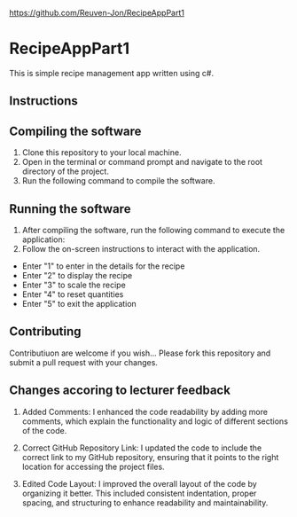 https://github.com/Reuven-Jon/RecipeAppPart1 

# RecipeAppPart1 

This is simple recipe management app written using c#. 

## Instructions

## Compiling the software 
1. Clone this repository to your local machine.
2. Open in the terminal or command prompt and navigate to the root directory of the project.
3. Run the following command to compile the software.

## Running the software
1. After compiling the software, run the following command to execute the application:
2. Follow the on-screen instructions to interact with the application.
- Enter "1" to enter in the details for the recipe
- Enter "2" to display the recipe
- Enter "3" to scale the recipe
- Enter "4" to reset quantities
- Enter "5" to exit the application

## Contributing
Contributiuon are welcome if you wish... Please fork this repository and submit a pull request with your changes. 

## Changes accoring to lecturer feedback
1. Added Comments: I enhanced the code readability by adding more comments, which explain the functionality and logic of different sections of the code.

2. Correct GitHub Repository Link: I updated the code to include the correct link to my GitHub repository, ensuring that it points to the right location for accessing the project files.

3. Edited Code Layout: I improved the overall layout of the code by organizing it better. This included consistent indentation, proper spacing, and structuring to enhance readability and maintainability.
